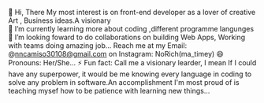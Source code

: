 👋 Hi, There
  My most interest is on front-end developer as a lover of creative Art , Business ideas.A visionary  
🌱 I’m currently learning more about coding ,different programme langunges💞️ 
I’m looking foward to do collaborations on building Web Apps, Working with teams doing amazing job...
Reach me at my Email: @nncamiso30108@gmail.com on Instagram: NoRich(ma_timey)
😄 Pronouns: Her/She...
⚡ Fun fact: Call me a visionary learder, I mean If I could have any superpower, it would be me knowing every language in coding to solve any problem in software.An accomplishment I'm most proud of is teaching mysef how to be patience with learning new things...

<!---
Nolusindis/Nolusindis is a ✨ special ✨ repository because its `README.md` (this file) appears on your GitHub profile.
You can click the Preview link to take a look at your changes.
--->
